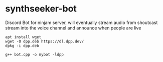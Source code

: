 # synthseeker-bot
Discord Bot for ninjam server, will eventually stream audio from shoutcast stream into the voice channel and announce when people are live
```
apt install wget
wget -O dpp.deb https://dl.dpp.dev/
dpkg -i dpp.deb

g++ bot.cpp -o mybot -ldpp
```
